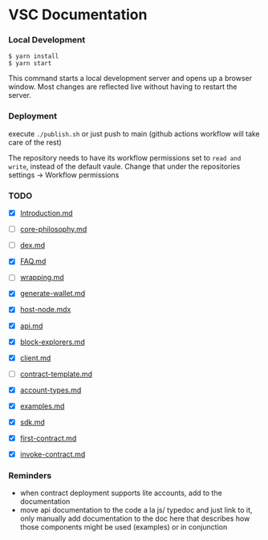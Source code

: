 # VSC Documentation

### Local Development

```
$ yarn install
$ yarn start
```

This command starts a local development server and opens up a browser window. Most changes are reflected live without having to restart the server.

### Deployment

execute `./publish.sh` or just push to main (github actions workflow will take care of the rest)

The repository needs to have its workflow permissions set to `read and write`, instead of the default vaule. Change that under the repositories settings -> Workflow permissions

### TODO

- [X] [Introduction.md](./docs/Introduction.md)
- [ ] [core-philosophy.md](./docs/discussions/core-philosophy.md)
- [ ] [dex.md](./docs/discussions/dex.md)
- [X] [FAQ.md](./docs/discussions/FAQ.md)
- [ ] [wrapping.md](./docs/discussions/wrapping.md)
- [X] [generate-wallet.md](./docs/how-to/generate-wallet.md)
- [X] [host-node.mdx](./docs/how-to/host-node.mdx)
- [X] [api.md](./docs/references/api.md)
- [X] [block-explorers.md](./docs/references/block-explorers.md)
- [X] [client.md](./docs/references/client.md)
- [ ] [contract-template.md](./docs/references/contract-template.md)
- [X] [account-types.md](./docs/references/account-types.md)
- [X] [examples.md](./docs/references/examples.md)
- [X] [sdk.md](./docs/references/sdk.md)
- [X] [first-contract.md](./docs/tutorials/first-contract.md)
- [X] [invoke-contract.md](./docs/tutorials/invoke-contract.md)


### Reminders

- when contract deployment supports lite accounts, add to the documentation
- move api documentation to the code a la js/ typedoc and just link to it, only manually add documentation to the doc here that describes how those components might be used (examples) or in conjunction